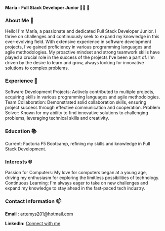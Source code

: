 **María - Full Stack Developer Junior 👩‍💻** 👋 
### About Me 🌟
Hello! I'm María, a passionate and dedicated Full Stack Developer Junior. I thrive on challenges and continuously seek to expand my knowledge in this ever-evolving field. With extensive experience in software development projects, I've gained proficiency in various programming languages and agile methodologies. My proactive mindset and strong teamwork skills have played a crucial role in the success of the projects I've been a part of. I'm driven by the desire to learn and grow, always looking for innovative solutions to complex problems.

### Experience 💼
Software Development Projects: Actively contributed to multiple projects, acquiring skills in various programming languages and agile methodologies.
Team Collaboration: Demonstrated solid collaboration skills, ensuring project success through effective communication and cooperation.
Problem Solver: Known for my ability to find innovative solutions to challenging problems, leveraging technical skills and creativity.

### Education 📚
Current: Factoria F5 Bootcamp, refining my skills and knowledge in Full Stack Development.

### Interests 🌐
Passion for Computers: My love for computers began at a young age, driving my enthusiasm for exploring the limitless possibilities of technology.
Continuous Learning: I'm always eager to take on new challenges and expand my knowledge to stay ahead in the fast-paced tech industry.

### Contact Information 📫

**Email** [](mailto:artemys201@hotmail.com): artemys201@hotmail.com

**LinkedIn:** [ Connect with me](https://www.linkedin.com/in/maria-espartero/)

<!--
**maesga1/maesga1** is a ✨ _special_ ✨ repository because its `README.md` (this file) appears on your GitHub profile.

Here are some ideas to get you started:

- 🔭 I’m currently working on ...
- 🌱 I’m currently learning ...
- 👯 I’m looking to collaborate on ...
- 🤔 I’m looking for help with ...
- 💬 Ask me about ...
- 📫 How to reach me: ...
- 😄 Pronouns: ...
- ⚡ Fun fact: ...
-->
